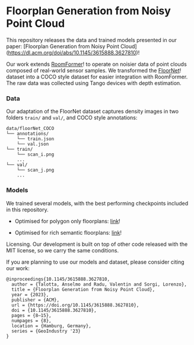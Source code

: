 # Floorplan Generation from Noisy Point Cloud

This repository releases the data and trained models presented in our paper: [Floorplan Generation from Noisy Point Cloud] (https://dl.acm.org/doi/abs/10.1145/3615888.3627810)!

Our work extends [RoomFormer](https://github.com/ywyue/RoomFormer)! to operate on noisier data of point clouds composed of real-world sensor samples. We transformed the [FloorNet](https://art-programmer.github.io/floornet.html)! dataset into a COCO style dataset for easier integration with RoomFormer. The raw data was collected using Tango devices with depth estimation.

### Data

Our adaptation of the FloorNet dataset captures density images in two folders ``train/`` and ``val/``, and COCO style annotations:

```
data/floorNet_COCO
└── annotations/
    └── train.json
    └── val.json
└── train/
    └── scan_i.png
    ...
└── val/
    └── scan_j.png
    ...
```
### Models

We trained several models, with the best performing checkpoints included in this repository.

- Optimised for polygon only floorplans: [link](https://floornet-data.s3.eu-west-1.amazonaws.com/polygon.pth)!

- Optimised for rich semantic floorplans: [link](https://floornet-data.s3.eu-west-1.amazonaws.com/rich_sem.pth)!


Licensing. Our development is built on top of other code released with the MIT license, so we carry the same conditions. 

If you are planning to use our models and dataset, please consider citing our work:
```
@inproceedings{10.1145/3615888.3627810,
  author = {Talotta, Anselmo and Radu, Valentin and Sorgi, Lorenzo},
  title = {Floorplan Generation from Noisy Point Cloud},
  year = {2023},
  publisher = {ACM},
  url = {https://doi.org/10.1145/3615888.3627810},
  doi = {10.1145/3615888.3627810},
  pages = {8–15},
  numpages = {8},
  location = {Hamburg, Germany},
  series = {GeoIndustry '23}
}
```
 
